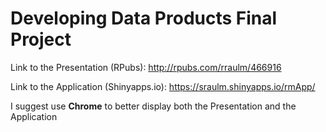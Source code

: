 # Developing Data Products Final Project
  
  
Link to the Presentation (RPubs): <http://rpubs.com/rraulm/466916>  
  
Link to the Application (Shinyapps.io): <https://sraulm.shinyapps.io/rmApp/>
  
I suggest use **Chrome** to better display both the Presentation and the Application
